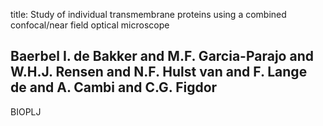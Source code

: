 title: Study of individual transmembrane proteins using a combined confocal/near field optical microscope

## Baerbel I. de Bakker and M.F. Garcia-Parajo and W.H.J. Rensen and N.F. Hulst van and F. Lange de and A. Cambi and C.G. Figdor
BIOPLJ

